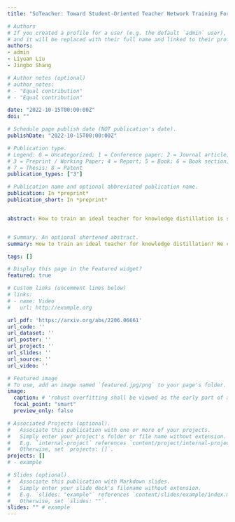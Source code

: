 ```yaml
---
title: "SoTeacher: Toward Student-Oriented Teacher Network Training For Knowledge Distillation"

# Authors
# If you created a profile for a user (e.g. the default `admin` user), write the username (folder name) here 
# and it will be replaced with their full name and linked to their profile.
authors:
- admin
- Liyuan Liu
- Jingbo Shang

# Author notes (optional)
# author_notes:
# - "Equal contribution"
# - "Equal contribution"

date: "2022-10-15T00:00:00Z"
doi: ""

# Schedule page publish date (NOT publication's date).
publishDate: "2022-10-15T00:00:00Z"

# Publication type.
# Legend: 0 = Uncategorized; 1 = Conference paper; 2 = Journal article;
# 3 = Preprint / Working Paper; 4 = Report; 5 = Book; 6 = Book section;
# 7 = Thesis; 8 = Patent
publication_types: ["3"]

# Publication name and optional abbreviated publication name.
publication: In *preprint*
publication_short: In *preprint*


abstract: How to train an ideal teacher for knowledge distillation is still an open problem. It has been widely observed that a best-performing teacher does not necessarily yield the best-performing student, suggesting a fundamental discrepancy between the current practice in teacher training and the distillation objective. To fill this gap, we explore the feasibility of training a teacher that is oriented toward student performance with empirical risk minimization. Our analyses are inspired by the recent findings that the effectiveness of knowledge distillation hinges on the teacher’s capability to approximate the true label distribution of training inputs. We theoretically established that (1) the empirical risk minimizer can provably approximate the true label distribution of training data if the loss function is a proper scoring rule and the hypothesis function is locally-Lipschitz continuous around training inputs; and (2) when data augmentation is employed for training, an additional constraint is required that the minimizer has to produce consistent predictions across augmented views of the same training input. In light of our theory, we propose a teacher training method SoTeacher which renovates the em- pirical risk minimization by incorporating Lipschitz regularization and consistency regularization. Experiments on two benchmark datasets confirm that SoTeacher can improve student performance significantly and consistently across various knowledge distillation algorithms and teacher-student pairs.


# Summary. An optional shortened abstract.
summary: How to train an ideal teacher for knowledge distillation? We call attention to the discrepancy between the current teacher training practice and an ideal teacher training objective dedicated to student learning, and study the theoretical and practical feasibility of student-oriented teacher training.

tags: []

# Display this page in the Featured widget?
featured: true

# Custom links (uncomment lines below)
# links:
# - name: Video
#   url: http://example.org

url_pdf: 'https://arxiv.org/abs/2206.06661'
url_code: ''
url_dataset: ''
url_poster: ''
url_project: ''
url_slides: ''
url_source: ''
url_video: ''

# Featured image
# To use, add an image named `featured.jpg/png` to your page's folder. 
image:
  caption: # 'robust overfitting shall be viewed as the early part of an epoch-wise double descent'
  focal_point: "smart"
  preview_only: false

# Associated Projects (optional).
#   Associate this publication with one or more of your projects.
#   Simply enter your project's folder or file name without extension.
#   E.g. `internal-project` references `content/project/internal-project/index.md`.
#   Otherwise, set `projects: []`.
projects: []
# - example

# Slides (optional).
#   Associate this publication with Markdown slides.
#   Simply enter your slide deck's filename without extension.
#   E.g. `slides: "example"` references `content/slides/example/index.md`.
#   Otherwise, set `slides: ""`.
slides: "" # example
---
```



<!--
{{% callout note %}}
Click the *Cite* button above to demo the feature to enable visitors to import publication metadata into their reference management software.
{{% /callout %}}

{{% callout note %}}
Create your slides in Markdown - click the *Slides* button to check out the example.
{{% /callout %}}
-->

<!-- Supplementary notes can be added here, including [code, math, and images](https://wowchemy.com/docs/writing-markdown-latex/). -->
